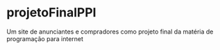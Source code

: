 # projetoFinalPPI
Um site de anunciantes e compradores como projeto final da matéria de programação para internet
